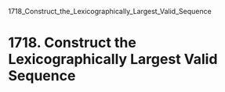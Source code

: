 1718_Construct_the_Lexicographically_Largest_Valid_Sequence
# 1718. Construct the Lexicographically Largest Valid Sequence

